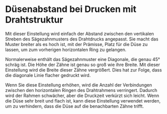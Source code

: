 Düsenabstand bei Drucken mit Drahtstruktur
====
Mit dieser Einstellung wird einfach der Abstand zwischen den vertikalen Streben des Sägezahnmusters des Drahtdrucks angepasst. Sie macht das Muster breiter als es hoch ist, mit der Prämisse, Platz für die Düse zu lassen, um zum vorherigen horizontalen Ring zu gelangen.

Normalerweise enthält das Sägezahnmuster eine Diagonale, die genau 45° schräg ist. Die Höhe der Zähne ist genau so groß wie ihre Breite. Mit dieser Einstellung wird die Breite dieser Zähne vergrößert. Dies hat zur Folge, dass die diagonale Linie flacher gedruckt wird.

Wenn Sie diese Einstellung erhöhen, wird die Anzahl der Verbindungen zwischen den horizontalen Ringen des Drahtrahmens verringert. Dadurch wird der Rahmen schwächer, aber die Druckzeit verkürzt sich leicht. Wenn die Düse sehr breit und flach ist, kann diese Einstellung verwendet werden, um zu verhindern, dass die Düse auf die benachbarten Zähne trifft. 